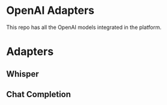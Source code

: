 # OpenAI Adapters

This repo has all the OpenAI models integrated in the platform.

# Adapters

## Whisper

## Chat Completion
